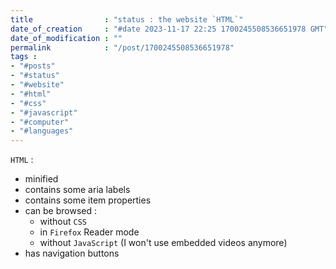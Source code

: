 ```yaml
---
title                : "status : the website `HTML`" 
date_of_creation     : "#date 2023-11-17 22:25 1700245508536651978 GMT"
date_of_modification : ""
permalink            : "/post/1700245508536651978"
tags :
- "#posts"
- "#status"
- "#website"
- "#html"
- "#css"
- "#javascript"
- "#computer"
- "#languages"
---
```


`HTML` :
- minified
- contains some aria labels
- contains some item properties
- can be browsed :
  - without `CSS`
  - in `Firefox` Reader mode
  - without `JavaScript` (I won't use embedded videos anymore)
- has navigation buttons